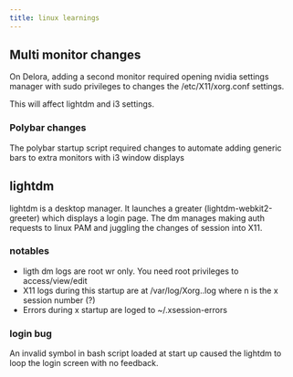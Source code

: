 ```yaml
---
title: linux learnings
---
```


## Multi monitor changes

On Delora, adding a second monitor required opening nvidia settings manager with
sudo privileges to changes the /etc/X11/xorg.conf settings.

This will affect lightdm and i3 settings.

### Polybar changes

The polybar startup script required changes to automate adding generic bars to
extra monitors with i3 window displays

## lightdm

lightdm is a desktop manager. It launches a greater (lightdm-webkit2-greeter)
which displays a login page. The dm manages making auth requests to linux PAM
and juggling the changes of session into X11.

### notables

* ligth dm logs are root wr only. You need root privileges to access/view/edit
* X11 logs during this startup are at /var/log/Xorg.<n>.log where n is the x
    session number (?)
* Errors during x startup are loged to ~/.xsession-errors

### login bug

An invalid symbol in bash script loaded at start up caused the lightdm to loop
the login screen with no feedback.
